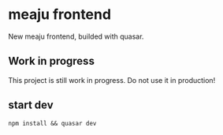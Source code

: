 # meaju frontend
New meaju frontend, builded with quasar.

## Work in progress
This project is still work in progress. Do not use it in production!

## start dev
```npm install && quasar dev```
